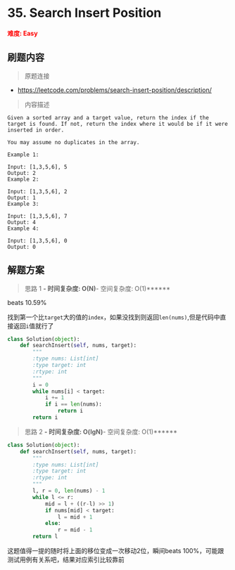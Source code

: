 # 35. Search Insert Position

**<font color=red>难度: Easy</font>**

## 刷题内容

> 原题连接

* https://leetcode.com/problems/search-insert-position/description/

> 内容描述

```
Given a sorted array and a target value, return the index if the target is found. If not, return the index where it would be if it were inserted in order.

You may assume no duplicates in the array.

Example 1:

Input: [1,3,5,6], 5
Output: 2
Example 2:

Input: [1,3,5,6], 2
Output: 1
Example 3:

Input: [1,3,5,6], 7
Output: 4
Example 4:

Input: [1,3,5,6], 0
Output: 0
```

## 解题方案

> 思路 1
******- 时间复杂度: O(N)******- 空间复杂度: O(1)******

beats 10.59%

找到第一个比```target```大的值的```index```，如果没找到则返回```len(nums)```,但是代码中直接返回```i```值就行了


```python
class Solution(object):
    def searchInsert(self, nums, target):
        """
        :type nums: List[int]
        :type target: int
        :rtype: int
        """
        i = 0
        while nums[i] < target:
            i += 1
            if i == len(nums):
                return i
        return i
```

> 思路 2
******- 时间复杂度: O(lgN)******- 空间复杂度: O(1)******

```python
class Solution(object):
    def searchInsert(self, nums, target):
        """
        :type nums: List[int]
        :type target: int
        :rtype: int
        """
        l, r = 0, len(nums) - 1
        while l <= r:
            mid = l + ((r-l) >> 1)
            if nums[mid] < target:
                l = mid + 1
            else:
                r = mid - 1
        return l
```


这题值得一提的随时将上面的移位变成一次移动2位，瞬间beats 100%，可能跟测试用例有关系吧，结果对应索引比较靠前
